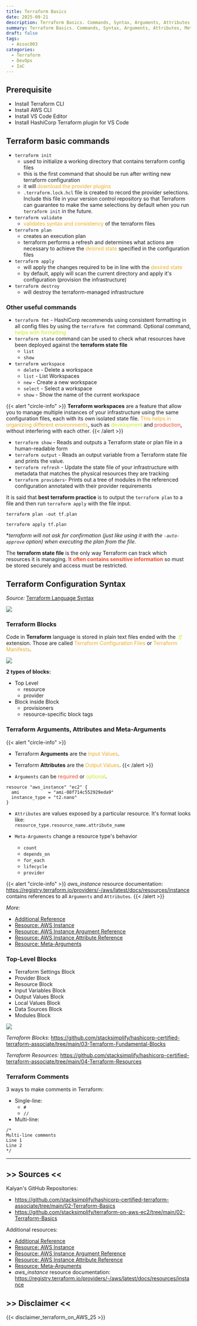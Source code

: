 ```yaml
---
title: Terraform Basics
date: 2025-09-21
description: Terraform Basics. Commands, Syntax, Arguments, Attributes, Meta-attributes.
summary: Terraform Basics. Commands, Syntax, Arguments, Attributes, Meta-attributes.
draft: false
tags:
  - Assoc003
categories:
  - Terraform
  - DevOps
  - IaC
---
```

## Prerequisite

- Install Terraform CLI
- Install AWS CLI
- Install VS Code Editor
- Install HashiCorp Terraform plugin for VS Code
## Terraform basic commands

- `terraform init` 
	- used to initialize a working directory that contains terraform config files
	- this is the first command that should be run after writing new terraform configuration
	- it will <font color=#EBAC25>download the provider plugins</font>
	- `.terraform.lock.hcl` file is created to record the provider selections. Include this file in your version control repository so that Terraform can guarantee to make the same selections by default when you run `terraform init` in the future.
- `terraform validate`
	- <font color=#EBAC25>validates syntax and consistency</font> of the terraform files
- `terraform plan`
	- creates an execution plan
	- terraform performs a refresh and determines what actions are necessary to achieve the <font color=#EBAC25>desired state</font> specified in the configuration files
- `terraform apply`
	- will apply the changes required to be in line with the <font color=#EBAC25>desired state</font> 
	- by default, apply will scan the current directory and apply it's configuration (provision the infrastructure)
- `terraform destroy`
	- will destroy the terraform-managed infrastructure
### Other useful commands

- `terraform fmt` - HashiCorp recommends using consistent formatting in all config files by using the `terraform fmt` command. Optional command, <font color=#C7EB25>helps with formatting</font>
- `terraform state` command can be used to check what resources have been deployed against the **terraform state file**
	- `list`
	- `show`
- `terraform workspace`
	- `delete` - Delete a workspace
	- `list` - List Workspaces
	- `new` - Create a new workspace
	- `select` - Select a workspace
	- `show` - Show the name of the current workspace

{{< alert "circle-info" >}}
**Terraform workspaces** are a feature that allow you to manage multiple instances of your infrastructure using the same configuration files, each with its own isolated state file. <font color=#EBAC25>This helps in organizing different environments</font>, such as <font color=#C7EB25>development</font> and <font color=#EB4925>production</font>, without interfering with each other.
{{< /alert >}}

- `terraform show` - Reads and outputs a Terraform state or plan file in a human-readable
  form
- `terraform output` - Reads an output variable from a Terraform state file and prints
  the value.
- `terraform refresh` - Update the state file of your infrastructure with metadata that matches
  the physical resources they are tracking
- `terraform providers`- Prints out a tree of modules in the referenced configuration annotated with their provider requirements  

It is said that **best terraform practice** is to output the `terraform plan` to a file and then run `terraform apply` with the file input.

```shell
terraform plan -out tf.plan

terraform apply tf.plan
```

\*_terraform will not ask for confirmation (just like using it with the `-auto-approve` option) when executing the plan from the file._

The **terraform state file** is the only way Terraform can track which resources it is managing. <font color=#EB4925><b>It often contains sensitive information</b></font> so must be stored securely and access must be restricted.
## Terraform Configuration Syntax

_Source:_ [Terraform Language Syntax](https://github.com/stacksimplify/hashicorp-certified-terraform-associate/tree/main/02-Terraform-Basics/02-03-Terraform-Language-Syntax)

![](./assets/TF_terraform_configuration_syntax.jpg)
### Terraform Blocks

Code in **Terraform** language is stored in plain text files ended with the <font color=#C7EB25><i>.tf</i></font> extension. Those are called <font color=#EBAC25>Terraform Configuration Files</font> or <font color=#EBAC25>Terraform Manifests</font>.

![](./assets/TF_terraform_blocks.jpg)

**2 types of blocks:**

- Top Level
	- resource
	- provider
- Block inside Block
	- provisioners
	- resource-specific block tags
### Terraform Arguments, Attributes and Meta-Arguments

{{< alert "circle-info" >}}
- Terraform **Arguments** are the <font color=#EBAC25>Input Values</font>.
- Terraform **Attributes** are the <font color=#EBAC25>Output Values</font>.
{{< /alert >}}

- `Arguments` can be <font color=#EB4925>required</font> or <font color=#C7EB25>optional</font>. 

```shell
resource "aws_instance" "ec2" {
  ami           = "ami-08f714c552929eda9"
  instance_type = "t2.nano"  
}
```

- `Attributes` are values exposed by a particular resource. It's format looks like:<br> `resource_type.resource_name.attribute_name`

- `Meta-Arguments` change a resource type's behavior 
	- `count`
	- `depends_on`
	- `for_each`
	- `lifecycle`
	- `provider`

{{< alert "circle-info" >}}
_aws_instance_ resource documentation: https://registry.terraform.io/providers/-/aws/latest/docs/resources/instance contains references to all `Arguments` and `Attributes`.
{{< /alert >}}

_More:_
- [Additional Reference](https://learn.hashicorp.com/tutorials/terraform/resource?in=terraform/configuration-language)
- [Resource: AWS Instance](https://registry.terraform.io/providers/hashicorp/aws/latest/docs/resources/instance)
- [Resource: AWS Instance Argument Reference](https://registry.terraform.io/providers/hashicorp/aws/latest/docs/resources/instance#argument-reference)
- [Resource: AWS Instance Attribute Reference](https://registry.terraform.io/providers/hashicorp/aws/latest/docs/resources/instance#attributes-reference)
- [Resource: Meta-Arguments](https://www.terraform.io/docs/language/meta-arguments/depends_on.html)
### Top-Level Blocks

- Terraform Settings Block
- Provider Block
- Resource Block
- Input Variables Block
- Output Values Block
- Local Values Block
- Data Sources Block
- Modules Block

![](./assets/TF_terraform_blocks_top_level.jpg)

_Terraform Blocks:_ https://github.com/stacksimplify/hashicorp-certified-terraform-associate/tree/main/03-Terraform-Fundamental-Blocks

_Terraform Resources:_ https://github.com/stacksimplify/hashicorp-certified-terraform-associate/tree/main/04-Terraform-Resources
### Terraform Comments

3 ways to make comments in Terraform:

- Single-line:
	- `#`
	- `//`
- Multi-line:

```shell
/*
Multi-line comments
Line 1
Line 2
*/
```

---
## >> Sources <<

Kalyan's GitHub Repositories:

- https://github.com/stacksimplify/hashicorp-certified-terraform-associate/tree/main/02-Terraform-Basics
- https://github.com/stacksimplify/terraform-on-aws-ec2/tree/main/02-Terraform-Basics

Additional resources:

- [Additional Reference](https://learn.hashicorp.com/tutorials/terraform/resource?in=terraform/configuration-language)
- [Resource: AWS Instance](https://registry.terraform.io/providers/hashicorp/aws/latest/docs/resources/instance)
- [Resource: AWS Instance Argument Reference](https://registry.terraform.io/providers/hashicorp/aws/latest/docs/resources/instance#argument-reference)
- [Resource: AWS Instance Attribute Reference](https://registry.terraform.io/providers/hashicorp/aws/latest/docs/resources/instance#attributes-reference)
- [Resource: Meta-Arguments](https://www.terraform.io/docs/language/meta-arguments/depends_on.html)
- _aws_instance_ resource documentation: https://registry.terraform.io/providers/-/aws/latest/docs/resources/instance
## >> Disclaimer <<

{{< disclaimer_terraform_on_AWS_25 >}}